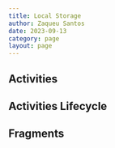 ```yaml
---
title: Local Storage
author: Zaqueu Santos
date: 2023-09-13
category: page
layout: page
---
```


## Activities

## Activities Lifecycle

## Fragments
